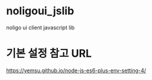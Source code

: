 # noligoui_jslib
noligo ui client javascript lib



# 기본 설정 참고 URL
https://yemsu.github.io/node-js-es6-plus-env-setting-4/